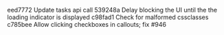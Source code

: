 eed7772 Update tasks api call
539248a Delay blocking the UI until the the loading indicator is displayed
c98fad1 Check for malformed cssclasses
c785bee Allow clicking checkboxes in callouts; fix #946
